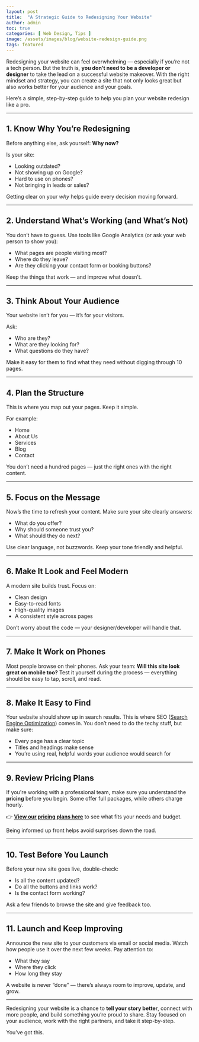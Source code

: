 ```yaml
---
layout: post
title:  "A Strategic Guide to Redesigning Your Website"
author: admin
toc: true
categories: [ Web Design, Tips ]
image: /assets/images/blog/website-redesign-guide.png
tags: featured
---
```


Redesigning your website can feel overwhelming — especially if you’re not a tech person. But the truth is, **you don’t need to be a developer or designer** to take the lead on a successful website makeover. With the right mindset and strategy, you can create a site that not only looks great but also works better for your audience and your goals.

Here’s a simple, step-by-step guide to help you plan your website redesign like a pro.

---

## 1. Know Why You’re Redesigning

Before anything else, ask yourself: **Why now?**

Is your site:
- Looking outdated?
- Not showing up on Google?
- Hard to use on phones?
- Not bringing in leads or sales?

Getting clear on your *why* helps guide every decision moving forward.

---

## 2. Understand What’s Working (and What’s Not)

You don’t have to guess. Use tools like Google Analytics (or ask your web person to show you):
- What pages are people visiting most?
- Where do they leave?
- Are they clicking your contact form or booking buttons?

Keep the things that work — and improve what doesn’t.

---

## 3. Think About Your Audience

Your website isn’t for you — it’s for your visitors.

Ask:
- Who are they?
- What are they looking for?
- What questions do they have?

Make it easy for them to find what they need without digging through 10 pages.

---

## 4. Plan the Structure

This is where you map out your pages. Keep it simple.

For example:
- Home
- About Us
- Services
- Blog
- Contact

You don’t need a hundred pages — just the right ones with the right content.

---

## 5. Focus on the Message

Now’s the time to refresh your content. Make sure your site clearly answers:
- What do you offer?
- Why should someone trust you?
- What should they do next?

Use clear language, not buzzwords. Keep your tone friendly and helpful.

---

## 6. Make It Look and Feel Modern

A modern site builds trust. Focus on:
- Clean design
- Easy-to-read fonts
- High-quality images
- A consistent style across pages

Don’t worry about the code — your designer/developer will handle that.

---

## 7. Make It Work on Phones

Most people browse on their phones. Ask your team: **Will this site look great on mobile too?** Test it yourself during the process — everything should be easy to tap, scroll, and read.

---

## 8. Make It Easy to Find

Your website should show up in search results. This is where SEO ([Search Engine Optimization](/web-design-seo)) comes in. You don’t need to do the techy stuff, but make sure:
- Every page has a clear topic
- Titles and headings make sense
- You’re using real, helpful words your audience would search for

---

## 9. Review Pricing Plans

If you're working with a professional team, make sure you understand the **pricing** before you begin. Some offer full packages, while others charge hourly.

👉 **[View our pricing plans here](/#pricing)** to see what fits your needs and budget.

Being informed up front helps avoid surprises down the road.

---

## 10. Test Before You Launch

Before your new site goes live, double-check:
- Is all the content updated?
- Do all the buttons and links work?
- Is the contact form working?

Ask a few friends to browse the site and give feedback too.

---

## 11. Launch and Keep Improving

Announce the new site to your customers via email or social media. Watch how people use it over the next few weeks. Pay attention to:
- What they say
- Where they click
- How long they stay

A website is never “done” — there’s always room to improve, update, and grow.

---

Redesigning your website is a chance to **tell your story better**, connect with more people, and build something you’re proud to share. Stay focused on your audience, work with the right partners, and take it step-by-step.

You’ve got this.
